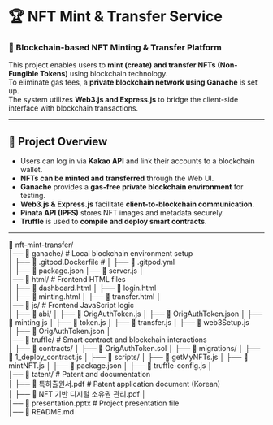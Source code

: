 # 🏆 NFT Mint & Transfer Service

### 🚀 Blockchain-based NFT Minting & Transfer Platform

This project enables users to **mint (create) and transfer NFTs (Non-Fungible Tokens)** using blockchain technology.  
To eliminate gas fees, a **private blockchain network using Ganache** is set up.  
The system utilizes **Web3.js and Express.js** to bridge the client-side interface with blockchain transactions.

---

## **📌 Project Overview**

- Users can log in via **Kakao API** and link their accounts to a blockchain wallet.
- **NFTs can be minted and transferred** through the Web UI.
- **Ganache** provides a **gas-free private blockchain environment** for testing.
- **Web3.js & Express.js** facilitate **client-to-blockchain communication**.
- **Pinata API (IPFS)** stores NFT images and metadata securely.
- **Truffle** is used to **compile and deploy smart contracts**.

---

📂 nft-mint-transfer/  
│── 📁 ganache/ # Local blockchain environment setup  
│ ├── 📄 .gitpod.Dockerfile #
│ ├── 📄 .gitpod.yml  
│ ├── 📄 package.json
│── 📄 server.js
│  
│── 📁 html/ # Frontend HTML files  
│ ├── 📄 dashboard.html
│ ├── 📄 login.html  
│ ├── 📄 minting.html
│ ├── 📄 transfer.html
│  
│── 📁 js/ # Frontend JavaScript logic  
│ ├── 📁 abi/
│ ├── 📄 OrigAuthToken.js
│ ├── 📄 OrigAuthToken.json
│ ├── 📄 minting.js
│ ├── 📄 token.js
│ ├── 📄 transfer.js
│ ├── 📄 web3Setup.js  
│ ├── 📄 OrigAuthToken.json
│  
│── 📁 truffle/ # Smart contract and blockchain interactions  
│ ├── 📁 contracts/
│ ├── 📄 OrigAuthToken.sol
│ ├── 📁 migrations/
│ ├── 📄 1_deploy_contract.js
│ ├── 📁 scripts/
│ ├── 📄 getMyNFTs.js
│ ├── 📄 mintNFT.js
│ ├── 📄 package.json
│ ├── 📄 truffle-config.js
│  
│── 📁 tatent/ # Patent and documentation  
│ ├── 📄 특허출원서.pdf # Patent application document (Korean)  
│ ├── 📄 NFT 기반 디지털 소유권 관리.pdf
│  
│── 📄 presentation.pptx # Project presentation file  
│── 📄 README.md
